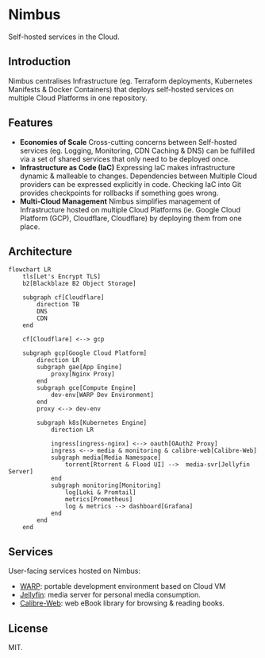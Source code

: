 # Nimbus
Self-hosted services in the Cloud.

## Introduction
Nimbus centralises Infrastructure (eg. Terraform deployments, Kubernetes Manifests & Docker Containers) that deploys self-hosted services on multiple Cloud Platforms in one repository.

## Features
- **Economies of Scale**  Cross-cutting concerns between Self-hosted services (eg. Logging, Monitoring, CDN Caching & DNS) can be fulfilled via a set of shared services that only need to be deployed once.
- **Infrastructure as Code (IaC)** Expressing IaC makes infrastructure dynamic & malleable to changes. Dependencies between Multiple Cloud providers can be expressed explicitly in code. Checking IaC into Git provides checkpoints for rollbacks if something goes wrong.
- **Multi-Cloud Management** Nimbus simplifies management of Infrastructure hosted on multiple Cloud Platforms (ie. Google Cloud Platform (GCP), Cloudflare, Cloudflare) by deploying them from one place.

## Architecture
```mermaid
flowchart LR
    tls[Let's Encrypt TLS]
    b2[Blackblaze B2 Object Storage]

    subgraph cf[Cloudflare]
        direction TB
        DNS
        CDN
    end

    cf[Cloudflare] <--> gcp

    subgraph gcp[Google Cloud Platform]
        direction LR
        subgraph gae[App Engine]
            proxy[Nginx Proxy]
        end
        subgraph gce[Compute Engine]
            dev-env[WARP Dev Environment]
        end
        proxy <--> dev-env

        subgraph k8s[Kubernetes Engine]
            direction LR

            ingress[ingress-nginx] <--> oauth[OAuth2 Proxy]
            ingress <--> media & monitoring & calibre-web[Calibre-Web]
            subgraph media[Media Namespace]
                torrent[Rtorrent & Flood UI] -->  media-svr[Jellyfin Server]
            end
            subgraph monitoring[Monitoring]
                log[Loki & Promtail]
                metrics[Prometheus]
                log & metrics --> dashboard[Grafana]
            end
        end
    end
```

## Services
User-facing services hosted on Nimbus:
- [WARP](https://github.com/mrzzy/warp): portable development environment based on Cloud VM
- [Jellyfin](https://jellyfin.org/): media server for personal media consumption.
- [Calibre-Web](https://github.com/janeczku/calibre-web): web eBook library for browsing & reading books.

## License
MIT.
